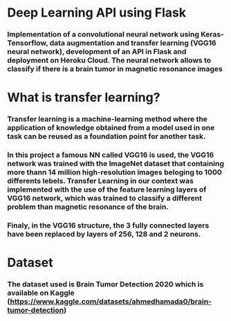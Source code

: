 # Deep Learning API using Flask

### Implementation of a convolutional neural network using Keras-Tensorflow, data augmentation and transfer learning (VGG16 neural network), development of an API in Flask and deployment on Heroku Cloud. The neural network allows to classify if there is a brain tumor in magnetic resonance images

# What is transfer learning?
### Transfer learning is a machine-learning method where the application of knowledge obtained from a model used in one task can be reused as a foundation point for another task. 

### In this project a famous NN called VGG16 is used, the VGG16 network was trained with the ImageNet dataset that containing more thann 14 million high-resolution images beloging to 1000 differents lebels. Transfer Learning in our context was implemented with the use of the feature learning layers of VGG16 network, which was trained to classify a different problem than magnetic resonance of the brain. 

### Finaly, in the VGG16 structure, the 3 fully connected layers have been replaced by layers of 256, 128 and 2 neurons. 

# Dataset
### The dataset used is Brain Tumor Detection 2020 which is available on Kaggle (https://www.kaggle.com/datasets/ahmedhamada0/brain-tumor-detection)


